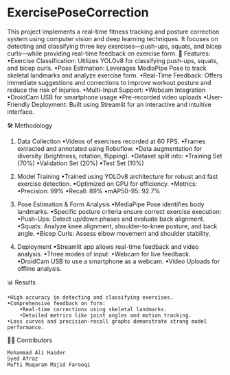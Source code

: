 # ExercisePoseCorrection
This project implements a real-time fitness tracking and posture correction system using computer vision and deep learning techniques. It focuses on detecting and classifying three key exercises—push-ups, squats, and bicep curls—while providing real-time feedback on exercise form.
🚀 Features:
  •Exercise Classification: Utilizes YOLOv8 for classifying push-ups, squats, and bicep curls.
  •Pose Estimation: Leverages MediaPipe Pose to track skeletal landmarks and analyze exercise form.
  •Real-Time Feedback: Offers immediate suggestions and corrections to improve workout posture and reduce the risk of injuries.
  •Multi-Input Support:
        •Webcam Integration
        •DroidCam USB for smartphone usage
        •Pre-recorded video uploads
  •User-Friendly Deployment: Built using Streamlit for an interactive and intuitive interface.

🛠️ Methodology
1. Data Collection
    •Videos of exercises recorded at 60 FPS.
    •Frames extracted and annotated using Roboflow.
    •Data augmentation for diversity (brightness, rotation, flipping).
    •Dataset split into:
        •Training Set (70%)
        •Validation Set (20%)
        •Test Set (10%)

2. Model Training
    •Trained using YOLOv8 architecture for robust and fast exercise detection.
    •Optimized on GPU for efficiency.
    •Metrics:
        •Precision: 99%
        •Recall: 89%
        •mAP50-95: 92.7%

3. Pose Estimation & Form Analysis
    •MediaPipe Pose identifies body landmarks.
    •Specific posture criteria ensure correct exercise execution:
        •Push-Ups: Detect up/down phases and evaluate back alignment.
        •Squats: Analyze knee alignment, shoulder-to-knee posture, and back angle.
        •Bicep Curls: Assess elbow movement and shoulder stability.

4. Deployment
    •Streamlit app allows real-time feedback and video analysis.
    •Three modes of input:
        •Webcam for live feedback.
        •DroidCam USB to use a smartphone as a webcam.
        •Video Uploads for offline analysis.

📊 Results

    •High accuracy in detecting and classifying exercises.
    •Comprehensive feedback on form:
        •Real-time corrections using skeletal landmarks.
        •Detailed metrics like joint angles and motion tracking.
    •Loss curves and precision-recall graphs demonstrate strong model performance.

🧑‍💻 Contributors

    Mohammad Ali Haider 
    Syed Afraz 
    Mufti Muqaram Majid Farooqi 
